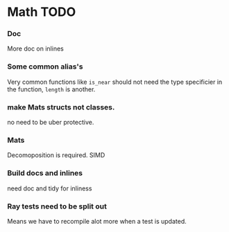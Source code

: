 # Math TODO


### Doc

More doc on inlines


### Some common alias's

Very common functions like `is_near` should not need the type specificier in
the function, `length` is another.


### make Mats structs not classes.

no need to be uber protective.


### Mats
Decomoposition is required.
SIMD


### Build docs and inlines
need doc and tidy for inliness


### Ray tests need to be split out
Means we have to recompile alot more when a test is updated.
